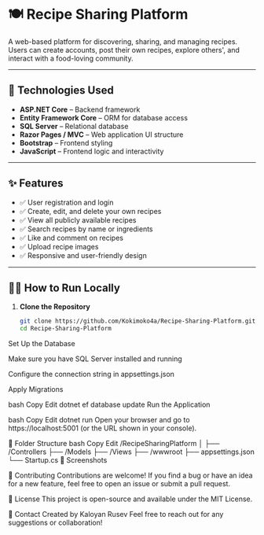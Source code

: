 # 🍽️ Recipe Sharing Platform

A web-based platform for discovering, sharing, and managing recipes. Users can create accounts, post their own recipes, explore others', and interact with a food-loving community.

---

## 🔧 Technologies Used

- **ASP.NET Core** – Backend framework
- **Entity Framework Core** – ORM for database access
- **SQL Server** – Relational database
- **Razor Pages / MVC** – Web application UI structure
- **Bootstrap** – Frontend styling
- **JavaScript** – Frontend logic and interactivity

---

## ✨ Features

- ✅ User registration and login
- ✅ Create, edit, and delete your own recipes
- ✅ View all publicly available recipes
- ✅ Search recipes by name or ingredients
- ✅ Like and comment on recipes
- ✅ Upload recipe images
- ✅ Responsive and user-friendly design

---

## 🧑‍💻 How to Run Locally

1. **Clone the Repository**
   ```bash
   git clone https://github.com/Kokimoko4a/Recipe-Sharing-Platform.git
   cd Recipe-Sharing-Platform
Set Up the Database

Make sure you have SQL Server installed and running

Configure the connection string in appsettings.json

Apply Migrations

bash
Copy
Edit
dotnet ef database update
Run the Application

bash
Copy
Edit
dotnet run
Open your browser and go to https://localhost:5001 (or the URL shown in your console).

📁 Folder Structure
bash
Copy
Edit
/RecipeSharingPlatform
│
├── /Controllers
├── /Models
├── /Views
├── /wwwroot
├── appsettings.json
└── Startup.cs
📸 Screenshots

🤝 Contributing
Contributions are welcome! If you find a bug or have an idea for a new feature, feel free to open an issue or submit a pull request.

📜 License
This project is open-source and available under the MIT License.

🔗 Contact
Created by Kaloyan Rusev
Feel free to reach out for any suggestions or collaboration!

